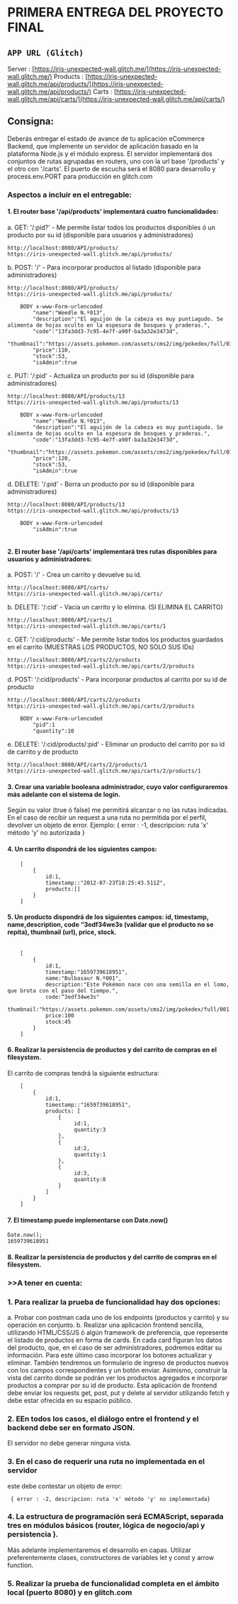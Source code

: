# PRIMERA ENTREGA DEL PROYECTO FINAL


## `APP URL (Glitch)`

Server : 
[https://iris-unexpected-wall.glitch.me/](https://iris-unexpected-wall.glitch.me/)
Products :
[https://iris-unexpected-wall.glitch.me/api/products/](https://iris-unexpected-wall.glitch.me/api/products/)
Carts :
[https://iris-unexpected-wall.glitch.me/api/carts/](https://iris-unexpected-wall.glitch.me/api/carts/)


## Consigna: 
Deberás entregar el estado de avance de tu aplicación eCommerce Backend, que implemente un servidor de aplicación basado en la plataforma Node.js y el módulo express. El servidor implementará dos conjuntos de rutas agrupadas en routers, uno con la url base '/products' y el otro con '/carts'. El puerto de escucha será el 8080 para desarrollo y process.env.PORT para producción en glitch.com

### Aspectos a incluir en el entregable:
#### 1. El router base '/api/products' implementará cuatro funcionalidades:

a. GET: '/:pid?' - Me permite listar todos los productos disponibles ó un producto por su id (disponible para usuarios y administradores)

```
http://localhost:8080/API/products/
https://iris-unexpected-wall.glitch.me/api/products/

```
b. POST: '/' - Para incorporar productos al listado (disponible para administradores)
```
http://localhost:8080/API/products/
https://iris-unexpected-wall.glitch.me/api/products/

    BODY x-www-Form-urlencoded
        "name":"Weedle N.º013",
        "description":"El aguijón de la cabeza es muy puntiagudo. Se alimenta de hojas oculto en la espesura de bosques y praderas.",
        "code":"13fa3dd3-7c95-4e7f-a90f-ba3a32e3473d",
        "thumbnail":"https://assets.pokemon.com/assets/cms2/img/pokedex/full/013.png",
        "price":110,
        "stock":53,
        "isAdmin":true

```
c. PUT: '/:pid' - Actualiza un producto por su id (disponible para administradores)
```
http://localhost:8080/API/products/13
https://iris-unexpected-wall.glitch.me/api/products/13

    BODY x-www-Form-urlencoded
        "name":"Weedle N.º013",
        "description":"El aguijón de la cabeza es muy puntiagudo. Se alimenta de hojas oculto en la espesura de bosques y praderas.",
        "code":"13fa3dd3-7c95-4e7f-a90f-ba3a32e3473d",
        "thumbnail":"https://assets.pokemon.com/assets/cms2/img/pokedex/full/013.png",
        "price":120,
        "stock":53,
        "isAdmin":true
```
d. DELETE: '/:pid' - Borra un producto por su id (disponible para administradores)

```
http://localhost:8080/API/products/13
https://iris-unexpected-wall.glitch.me/api/products/13

    BODY x-www-Form-urlencoded
        "isAdmin":true
    
```

#### 2. El router base '/api/carts' implementará tres rutas disponibles para usuarios y administradores:

a. POST: '/' - Crea un carrito y devuelve su id.
```
http://localhost:8080/API/carts/
https://iris-unexpected-wall.glitch.me/api/carts/

```

b. DELETE: '/:cid' - Vacía un carrito y lo elimina. (SI ELIMINA EL CARRITO)

```
http://localhost:8080/API/carts/1
https://iris-unexpected-wall.glitch.me/api/carts/1

```

c. GET: '/:cid/products' - Me permite listar todos los productos guardados en el carrito (MUESTRAS LOS PRODUCTOS, NO SOLO SUS IDs)
```
http://localhost:8080/API/carts/2/products
https://iris-unexpected-wall.glitch.me/api/carts/2/products
```
d. POST: '/:cid/products' - Para incorporar productos al carrito por su id de producto
```
http://localhost:8080/API/carts/2/products
https://iris-unexpected-wall.glitch.me/api/carts/2/products

    BODY x-www-Form-urlencoded
        "pid":1
        "quantity":10

```
e. DELETE: '/:cid/products/:pid' - Eliminar un producto del carrito por su id de carrito y de producto
```
http://localhost:8080/API/carts/2/products/1
https://iris-unexpected-wall.glitch.me/api/carts/2/products/1
```

#### 3. Crear una variable booleana administrador, cuyo valor configuraremos más adelante con el sistema de login.

Según su valor (true ó false) me permitirá alcanzar o no las rutas indicadas. En el caso de recibir un request a una ruta no permitida por el perfil, devolver un objeto de error. Ejemplo: { error : -1, descripcion: ruta 'x' método 'y' no autorizada }


#### 4. Un carrito dispondrá de los siguientes campos: 
```
    [
        {
            id:1,
            timestamp::"2012-07-23T18:25:43.511Z",
            products:[]
        }
    ]
```
#### 5. Un producto dispondrá de los siguientes campos:  id, timestamp, name,description, code “3edf34we3s (validar que el producto no se repita), thumbnail (url), price, stock.
```

    [ 
        { 
            id:1, 
            timestamp:"1659739618951",
            name:"Bulbasaur N.º001",
            description:"Este Pokémon nace con una semilla en el lomo, que brota con el paso del tiempo.",
            code:“3edf34we3s"
            thumbnail:"https://assets.pokemon.com/assets/cms2/img/pokedex/full/001.png",
            price:100
            stock:45
        } 
    ] 

```

#### 6. Realizar la persistencia de productos y del carrito de compras en el filesystem.

El carrito de compras tendrá la siguiente estructura: 
```
    [
        {
            id:1, 
            timestamp::"1659739618951",
            products: [ 
                { 
                     id:1,
                     quantity:3
                },
                { 
                     id:2,
                     quantity:1
                },
                { 
                     id:3,
                     quantity:8
                }                                
            ]
        }
    ]

```

#### 7. El timestamp puede implementarse con Date.now()

```
Date.now();
1659739618951
```

#### 8. Realizar la persistencia de productos y del carrito de compras en el filesystem.



### >>A tener en cuenta:
### 1. Para realizar la prueba de funcionalidad hay dos opciones:

a. Probar con postman cada uno de los endpoints (productos y carrito) y su operación en conjunto.
b. Realizar una aplicación frontend sencilla, utilizando HTML/CSS/JS ó algún framework de preferencia, que represente el listado de productos en forma de cards. En cada card figuran los datos del producto, que, en el caso de ser administradores, podremos editar su información. Para este último caso incorporar los botones actualizar y eliminar. También tendremos un formulario de ingreso de productos nuevos con los campos correspondientes y un botón enviar. Asimismo, construir la vista del carrito donde se podrán ver los productos agregados e incorporar productos a comprar por su id de producto. Esta aplicación de frontend debe enviar los requests get, post, put y delete al servidor utilizando fetch y debe estar ofrecida en su espacio público.

### 2. EEn todos los casos, el diálogo entre el frontend y el backend debe ser en formato JSON. 
El servidor no debe generar ninguna vista.

### 3. En el caso de requerir una ruta no implementada en el servidor
este debe contestar un objeto de error: 
```
 { error : -2, descripcion: ruta 'x' método 'y' no implementada}
```
### 4. La estructura de programación será ECMAScript, separada tres en módulos básicos (router, lógica de negocio/api y persistencia ).
Más adelante implementaremos el desarrollo en capas. Utilizar preferentemente clases, constructores de variables let y const y arrow function.

### 5. Realizar la prueba de funcionalidad completa en el ámbito local (puerto 8080) y en glitch.com
